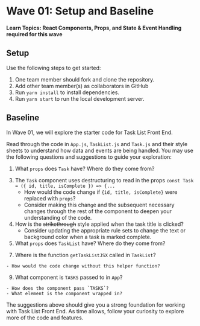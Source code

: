 # Wave 01: Setup and Baseline

**Learn Topics: React Components, Props, and State & Event Handling required for this wave**

## Setup

Use the following steps to get started:

1. One team member should fork and clone the repository.
1. Add other team member(s) as collaborators in GitHub
1. Run `yarn install` to install dependencies.
1. Run `yarn start` to run the local development server.

## Baseline

In Wave 01, we will explore the starter code for Task List Front End.

Read through the code in `App.js`, `TaskList.js` and `Task.js` and their style sheets to understand how data and events are being handled. You may use the following questions and suggestions to guide your exploration:

1. What `props` does `Task` have? Where do they come from?
<!-- id, title, isComplete  -->
3. The `Task` component uses destructuring to read in the props `const Task = ({ id, title, isComplete }) => {...`
    - How would the code change if `{id, title, isComplete}` were replaced with `props`?
    <!--props.title instead of title, props.icComplete  -->
    - Consider making this chan`g`e and the subsequent necessary changes through the rest of the component to deepen your understanding of the code.
4. How is the ~~strikethrough~~ style applied when the task title is clicked?
    - Consider updating the appropriate rule sets to change the text or background color when a task is marked complete.
    <!-- - inside task.css line 20 -->
5. What `props` does `TaskList` have? Where do they come from?
<!-- it has a task component which then has the components as described aboce -->
7. Where is the function `getTaskListJSX` called in `TaskList`?
<!-- line 19 -->
<!-- you would write the jsx for each task or deconstruct the task list -->
    - How would the code change without this helper function?
9. What component is `TASKS` passed to in `App`?
<!-- TASKS is a list of tasks that is passed into TASKS  -->
    - How does the component pass `TASKS`?
    - What element is the component wrapped in?

The suggestions above should give you a strong foundation for working with Task List Front End. As time allows, follow your curiosity to explore more of the code and features.